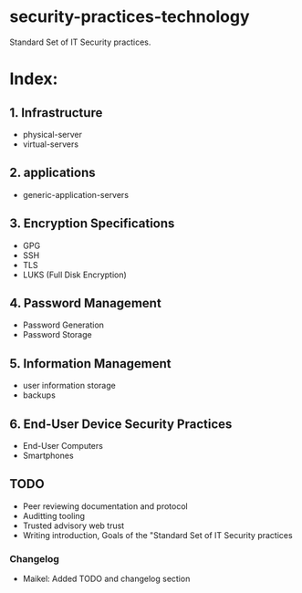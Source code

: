 # security-practices-technology
Standard Set of IT Security practices.


# Index: 
## 1. Infrastructure
   - physical-server
   - virtual-servers

## 2. applications
   - generic-application-servers

## 3. Encryption Specifications 
  - GPG
  - SSH
  - TLS
  - LUKS (Full Disk Encryption)
  
## 4. Password Management
  - Password Generation
  - Password Storage

## 5. Information Management
  - user information storage
  - backups
  
## 6. End-User Device Security Practices
  - End-User Computers
  - Smartphones

## TODO
  - Peer reviewing documentation and protocol
  - Auditting tooling
  - Trusted advisory web trust
  - Writing introduction, Goals of the "Standard Set of IT Security practices

### Changelog

  - Maikel: Added TODO and changelog section
  
